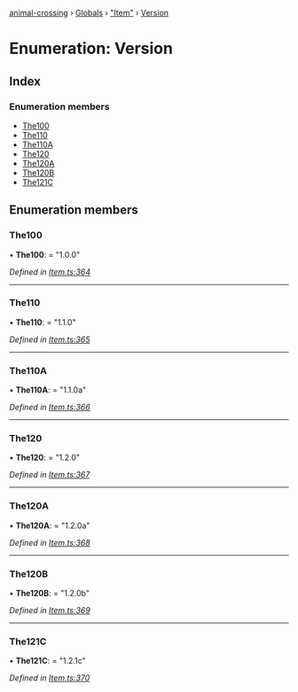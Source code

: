[animal-crossing](../README.md) › [Globals](../globals.md) › ["Item"](../modules/_item_.md) › [Version](_item_.version.md)

# Enumeration: Version

## Index

### Enumeration members

* [The100](_item_.version.md#the100)
* [The110](_item_.version.md#the110)
* [The110A](_item_.version.md#the110a)
* [The120](_item_.version.md#the120)
* [The120A](_item_.version.md#the120a)
* [The120B](_item_.version.md#the120b)
* [The121C](_item_.version.md#the121c)

## Enumeration members

###  The100

• **The100**: = "1.0.0"

*Defined in [Item.ts:364](https://github.com/Norviah/animal-crossing/blob/13550bd/module/types/Item.ts#L364)*

___

###  The110

• **The110**: = "1.1.0"

*Defined in [Item.ts:365](https://github.com/Norviah/animal-crossing/blob/13550bd/module/types/Item.ts#L365)*

___

###  The110A

• **The110A**: = "1.1.0a"

*Defined in [Item.ts:366](https://github.com/Norviah/animal-crossing/blob/13550bd/module/types/Item.ts#L366)*

___

###  The120

• **The120**: = "1.2.0"

*Defined in [Item.ts:367](https://github.com/Norviah/animal-crossing/blob/13550bd/module/types/Item.ts#L367)*

___

###  The120A

• **The120A**: = "1.2.0a"

*Defined in [Item.ts:368](https://github.com/Norviah/animal-crossing/blob/13550bd/module/types/Item.ts#L368)*

___

###  The120B

• **The120B**: = "1.2.0b"

*Defined in [Item.ts:369](https://github.com/Norviah/animal-crossing/blob/13550bd/module/types/Item.ts#L369)*

___

###  The121C

• **The121C**: = "1.2.1c"

*Defined in [Item.ts:370](https://github.com/Norviah/animal-crossing/blob/13550bd/module/types/Item.ts#L370)*
